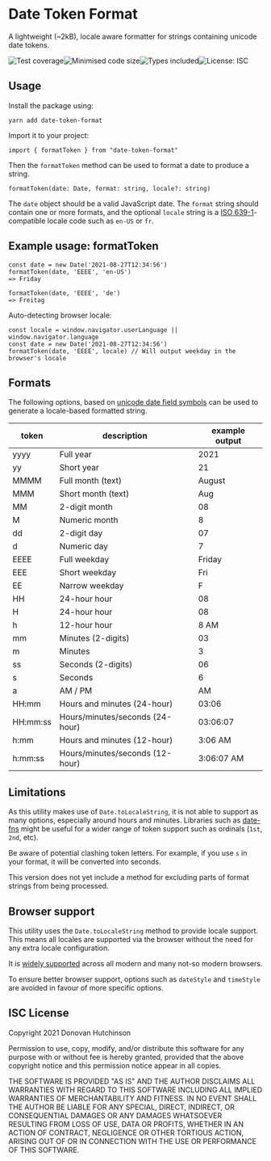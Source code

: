 # Date Token Format

A lightweight (~2kB), locale aware formatter for strings containing unicode date tokens.

![Test coverage](https://badgen.net/badge/coverage/100%25/green)![Minimised code size](https://badgen.net/bundlephobia/min/date-token-format)![Types included](https://badgen.net/npm/types/date-token-format)![License: ISC](https://badgen.net/npm/license/date-token-format)

## Usage

Install the package using:

```
yarn add date-token-format
```

Import it to your project:

```
import { formatToken } from "date-token-format"
```

Then the `formatToken` method can be used to format a date to produce a string.

```
formatToken(date: Date, format: string, locale?: string)
```

The `date` object should be a valid JavaScript date. The `format` string should contain one or more formats, and the optional `locale` string is a [ISO 639-1](https://en.wikipedia.org/wiki/List_of_ISO_639-1_codes)-compatible locale code such as `en-US` or `fr`.

## Example usage: formatToken

```
const date = new Date('2021-08-27T12:34:56')
formatToken(date, 'EEEE', 'en-US')
=> Friday

formatToken(date, 'EEEE', 'de')
=> Freitag
```

Auto-detecting browser locale:

```
const locale = window.navigator.userLanguage || window.navigator.language
const date = new Date('2021-08-27T12:34:56')
formatToken(date, 'EEEE', locale) // Will output weekday in the browser's locale
```

## Formats

The following options, based on [unicode date field symbols](https://www.unicode.org/reports/tr35/tr35-dates.html#Date_Field_Symbol_Table) can be used to generate a locale-based formatted string.

| token    | description                     | example output |
| -------- | ------------------------------- | -------------- |
| yyyy     | Full year                       | 2021           |
| yy       | Short year                      | 21             |
| MMMM     | Full month (text)               | August         |
| MMM      | Short month (text)              | Aug            |
| MM       | 2-digit month                   | 08             |
| M        | Numeric month                   | 8              |
| dd       | 2-digit day                     | 07             |
| d        | Numeric day                     | 7              |
| EEEE     | Full weekday                    | Friday         |
| EEE      | Short weekday                   | Fri            |
| EE       | Narrow weekday                  | F              |
| HH       | 24-hour hour                    | 08             |
| H        | 24-hour hour                    | 08             |
| h        | 12-hour hour                    | 8 AM           |
| mm       | Minutes (2-digits)              | 03             |
| m        | Minutes                         | 3              |
| ss       | Seconds (2-digits)              | 06             |
| s        | Seconds                         | 6              |
| a        | AM / PM                         | AM             |
| HH:mm    | Hours and minutes (24-hour)     | 03:06          |
| HH:mm:ss | Hours/minutes/seconds (24-hour) | 03:06:07       |
| h:mm     | Hours and minutes (12-hour)     | 3:06 AM        |
| h:mm:ss  | Hours/minutes/seconds (12-hour) | 3:06:07 AM     |

## Limitations

As this utility makes use of `Date.toLocaleString`, it is not able to support as many options, especially around hours and minutes. Libraries such as [date-fns](http://date-fns.org) might be useful for a wider range of token support such as ordinals (`1st`, `2nd`, etc).

Be aware of potential clashing token letters. For example, if you use `s` in your format, it will be converted into seconds.

This version does not yet include a method for excluding parts of format strings from being processed.

## Browser support

This utility uses the `Date.toLocaleString` method to provide locale support. This means all locales are supported via the browser without the need for any extra locale configuration.

It is [widely supported](https://caniuse.com/?search=toLocaleString) across all modern and many not-so modern browsers.

To ensure better browser support, options such as `dateStyle` and `timeStyle` are avoided in favour of more specific options.

## ISC License

Copyright 2021 Donovan Hutchinson

Permission to use, copy, modify, and/or distribute this software for any purpose with or without fee is hereby granted, provided that the above copyright notice and this permission notice appear in all copies.

THE SOFTWARE IS PROVIDED "AS IS" AND THE AUTHOR DISCLAIMS ALL WARRANTIES WITH REGARD TO THIS SOFTWARE INCLUDING ALL IMPLIED WARRANTIES OF MERCHANTABILITY AND FITNESS. IN NO EVENT SHALL THE AUTHOR BE LIABLE FOR ANY SPECIAL, DIRECT, INDIRECT, OR CONSEQUENTIAL DAMAGES OR ANY DAMAGES WHATSOEVER RESULTING FROM LOSS OF USE, DATA OR PROFITS, WHETHER IN AN ACTION OF CONTRACT, NEGLIGENCE OR OTHER TORTIOUS ACTION, ARISING OUT OF OR IN CONNECTION WITH THE USE OR PERFORMANCE OF THIS SOFTWARE.
